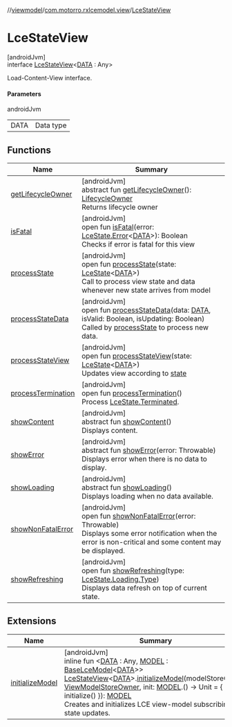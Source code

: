 //[viewmodel](../../../index.md)/[com.motorro.rxlcemodel.view](../index.md)/[LceStateView](index.md)

# LceStateView

[androidJvm]\
interface [LceStateView](index.md)&lt;[DATA](index.md) : Any&gt;

Load-Content-View interface.

#### Parameters

androidJvm

| | |
|---|---|
| DATA | Data type |

## Functions

| Name | Summary |
|---|---|
| [getLifecycleOwner](get-lifecycle-owner.md) | [androidJvm]<br>abstract fun [getLifecycleOwner](get-lifecycle-owner.md)(): [LifecycleOwner](https://developer.android.com/reference/kotlin/androidx/lifecycle/LifecycleOwner.html)<br>Returns lifecycle owner |
| [isFatal](is-fatal.md) | [androidJvm]<br>open fun [isFatal](is-fatal.md)(error: [LceState.Error](../../../../lce/lce/com.motorro.rxlcemodel.lce/-lce-state/-error/index.md)&lt;[DATA](index.md)&gt;): Boolean<br>Checks if error is fatal for this view |
| [processState](process-state.md) | [androidJvm]<br>open fun [processState](process-state.md)(state: [LceState](../../../../lce/lce/com.motorro.rxlcemodel.lce/-lce-state/index.md)&lt;[DATA](index.md)&gt;)<br>Call to process view state and data whenever new state arrives from model |
| [processStateData](process-state-data.md) | [androidJvm]<br>open fun [processStateData](process-state-data.md)(data: [DATA](index.md), isValid: Boolean, isUpdating: Boolean)<br>Called by [processState](process-state.md) to process new data. |
| [processStateView](process-state-view.md) | [androidJvm]<br>open fun [processStateView](process-state-view.md)(state: [LceState](../../../../lce/lce/com.motorro.rxlcemodel.lce/-lce-state/index.md)&lt;[DATA](index.md)&gt;)<br>Updates view according to [state](process-state-view.md) |
| [processTermination](process-termination.md) | [androidJvm]<br>open fun [processTermination](process-termination.md)()<br>Process [LceState.Terminated](../../../../lce/lce/com.motorro.rxlcemodel.lce/-lce-state/-terminated/index.md). |
| [showContent](show-content.md) | [androidJvm]<br>abstract fun [showContent](show-content.md)()<br>Displays content. |
| [showError](show-error.md) | [androidJvm]<br>abstract fun [showError](show-error.md)(error: Throwable)<br>Displays error when there is no data to display. |
| [showLoading](show-loading.md) | [androidJvm]<br>abstract fun [showLoading](show-loading.md)()<br>Displays loading when no data available. |
| [showNonFatalError](show-non-fatal-error.md) | [androidJvm]<br>open fun [showNonFatalError](show-non-fatal-error.md)(error: Throwable)<br>Displays some error notification when the error is non-critical and some content may be displayed. |
| [showRefreshing](show-refreshing.md) | [androidJvm]<br>open fun [showRefreshing](show-refreshing.md)(type: [LceState.Loading.Type](../../../../lce/lce/com.motorro.rxlcemodel.lce/-lce-state/-loading/-type/index.md))<br>Displays data refresh on top of current state. |

## Extensions

| Name | Summary |
|---|---|
| [initializeModel](../initialize-model.md) | [androidJvm]<br>inline fun &lt;[DATA](../initialize-model.md) : Any, [MODEL](../initialize-model.md) : [BaseLceModel](../../com.motorro.rxlcemodel.viewmodel/-base-lce-model/index.md)&lt;[DATA](../initialize-model.md)&gt;&gt; [LceStateView](index.md)&lt;[DATA](../initialize-model.md)&gt;.[initializeModel](../initialize-model.md)(modelStoreOwner: [ViewModelStoreOwner](https://developer.android.com/reference/kotlin/androidx/lifecycle/ViewModelStoreOwner.html), init: [MODEL](../initialize-model.md).() -&gt; Unit = { initialize() }): [MODEL](../initialize-model.md)<br>Creates and initializes LCE view-model subscribing to state updates. |
